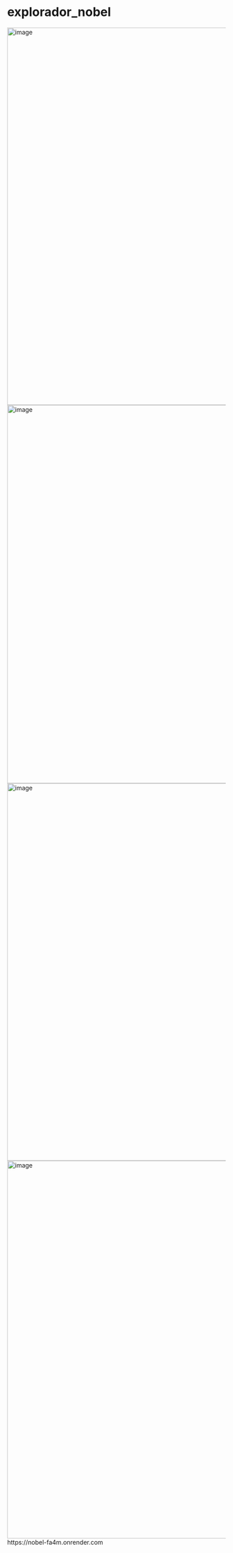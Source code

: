 # explorador_nobel
<img width="1901" height="871" alt="image" src="https://github.com/user-attachments/assets/b710671d-d683-4920-a23c-f3251013fc16" />
<img width="1915" height="873" alt="image" src="https://github.com/user-attachments/assets/9e9a0406-a17a-4e5f-9745-9eac8992763a" />
<img width="1893" height="871" alt="image" src="https://github.com/user-attachments/assets/f1ba868f-c43f-4ea8-9488-e22e97c8b2c9" />
<img width="1897" height="872" alt="image" src="https://github.com/user-attachments/assets/7899f2d7-9606-429e-b691-3f536a1ff63f" />
https://nobel-fa4m.onrender.com


